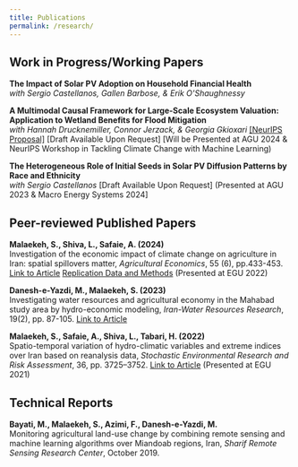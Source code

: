 ```yaml
---
title: Publications
permalink: /research/
---
```


Work in Progress/Working Papers
------

**The Impact of Solar PV Adoption on Household Financial Health**  
*with Sergio Castellanos, Gallen Barbose, & Erik O'Shaughnessy*

**A Multimodal Causal Framework for Large-Scale Ecosystem Valuation: Application to Wetland Benefits for Flood Mitigation**  
*with Hannah Drucknemiller, Connor Jerzack, & Georgia Gkioxari* 
[\[NeurIPS Proposal\]](https://SMalaekeh.github.io/files/NeurIPS24_Proposal.pdf)
[Draft Available Upon Request]
[Will be Presented at AGU 2024 & NeurIPS Workshop in Tackling Climate Change with Machine Learning)

**The Heterogeneous Role of Initial Seeds in Solar PV Diffusion Patterns by Race and Ethnicity**  
*with Sergio Castellanos*
[Draft Available Upon Request]
(Presented at AGU 2023 & Macro Energy Systems 2024]

Peer-reviewed Published Papers
------ 

**Malaekeh, S., Shiva, L., Safaie, A. (2024)**  
Investigation of the economic impact of climate change on agriculture in Iran: spatial spillovers matter, *Agricultural Economics*, 55 (6), pp.433-453. [Link to Article](https://doi.org/10.1111/agec.12821) [Replication Data and Methods](https://github.com/SMalaekeh/AG_Paper_2023)
(Presented at EGU 2022)

**Danesh-e-Yazdi, M., Malaekeh, S. (2023)**  
Investigating water resources and agricultural economy in the Mahabad study area by hydro-economic modeling, *Iran-Water Resources Research*, 19(2), pp. 87-105.
[Link to Article](https://www.iwrr.ir/article_168033.html?lang=en)

**Malaekeh, S., Safaie, A., Shiva, L., Tabari, H. (2022)**  
Spatio-temporal variation of hydro-climatic variables and extreme indices over Iran based on reanalysis data, *Stochastic Environmental Research and Risk Assessment*, 36, pp. 3725–3752. [Link to Article](https://doi.org/10.1007/s00477-022-02223-0)
(Presented at EGU 2021)

Technical Reports
------ 

**Bayati, M., Malaekeh, S., Azimi, F., Danesh-e-Yazdi, M.**  
Monitoring agricultural land-use change by combining remote sensing and machine learning algorithms over Miandoab regions, Iran, *Sharif Remote Sensing Research Center*, October 2019.
